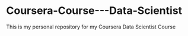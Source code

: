 # Coursera-Course---Data-Scientist
This is my personal repository for my Coursera Data Scientist Course

